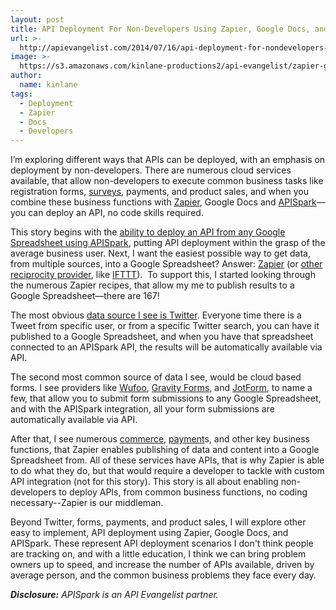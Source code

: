```yaml
---
layout: post
title: API Deployment For Non-Developers Using Zapier, Google Docs, and APISpark
url: >-
  http://apievangelist.com/2014/07/16/api-deployment-for-nondevelopers-using-zapier-google-docs-and-apispark/
image: >-
  https://s3.amazonaws.com/kinlane-productions2/api-evangelist/zapier-google-docs-api-spark.png
author:
  name: kinlane
tags:
  - Deployment
  - Zapier
  - Docs
  - Developers
---
```

I’m exploring different ways that APIs can be deployed, with an emphasis on deployment by non-developers. There are numerous cloud services available, that allow non-developers to execute common business tasks like registration forms, [surveys](https://zapier.com/zapbook/surveymonkey/google-docs/18382/surveymonkey-new-response-to-google-docs-create-spreadsheet-row/), payments, and product sales, and when you combine these business functions with [Zapier](https://zapier.com/app/dashboard), Google Docs and [APISpark](https://apispark.com/)—you can deploy an API, no code skills required.

This story begins with the [ability to deploy an API from any Google Spreadsheet using APISpark](http://apievangelist.com/2014/06/30/deploy-an-api-from-a-google-spreadsheet-using-apispark/), putting API deployment within the grasp of the average business user. Next, I want the easiest possible way to get data, from multiple sources, into a Google Spreadsheet? Answer: [Zapier](https://zapier.com/app/dashboard) (or [other reciprocity provider](http://reciprocity.apievangelist.com/companies.html), like [IFTTT](https://ifttt.com/)).  To support this, I started looking through the numerous Zapier recipes, that allow my me to publish results to a Google Spreadsheet—there are 167!

The most obvious [data source I see is Twitter](https://zapier.com/zapbook/twitter/google-docs/4396/add-tweets-to-google-docs-row/). Everyone time there is a Tweet from specific user, or from a specific Twitter search, you can have it published to a Google Spreadsheet, and when you have that spreadsheet connected to an APISpark API, the results will be automatically available via API.

The second most common source of data I see, would be cloud based forms. I see providers like [Wufoo](https://zapier.com/zapbook/wufoo/google-docs/4905/save-wufoo-entry-to-google-docs-row/), [Gravity Forms](https://zapier.com/zapbook/gravity-forms/google-docs/16647/save-gravity-forms-submission-to-google-spreadsheet/), and [JotForm](https://zapier.com/zapbook/jotform/google-docs/3379/add-jotform-submission-to-google-docs-row/), to name a few, that allow you to submit form submissions to any Google Spreadsheet, and with the APISpark integration, all your form submissions are automatically available via API.

After that, I see numerous [commerce](https://zapier.com/zapbook/woocommerce/google-docs/23762/woocommerce-new-order-to-google-docs-create-spreadsheet-row/), [payment](https://zapier.com/zapbook/paypal/google-docs/1421/add-paypal-sales-google-docs-spreadsheet-row/)s, and other key business functions, that Zapier enables publishing of data and content into a Google Spreadsheet from. All of these services have APIs, that is why Zapier is able to do what they do, but that would require a developer to tackle with custom API integration (not for this story). This story is all about enabling non-developers to deploy APIs, from common business functions, no coding necessary--Zapier is our middleman.

Beyond Twitter, forms, payments, and product sales, I will explore other easy to implement, API deployment using Zapier, Google Docs, and APISpark. These represent API deployment scenarios I don't think people are tracking on, and with a little education, I think we can bring problem owners up to speed, and increase the number of APIs available, driven by average person, and the common business problems they face every day.

_**Disclosure:** APISpark is an API Evangelist partner._